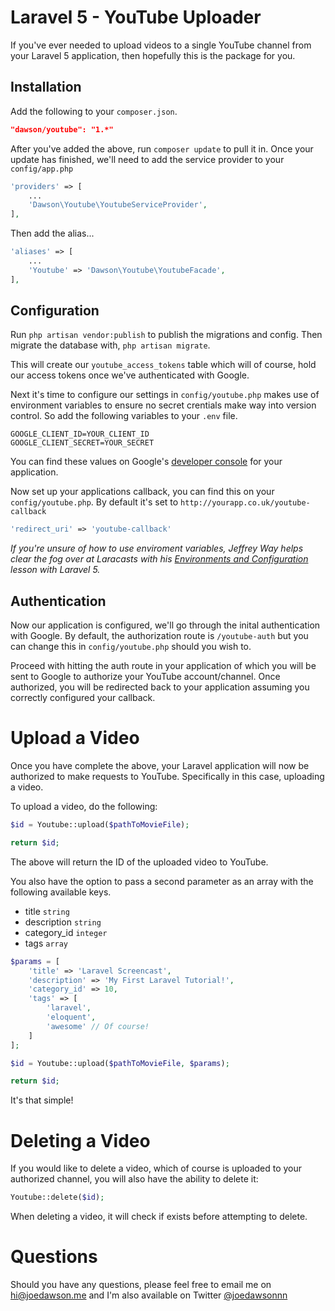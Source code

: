 # Laravel 5 - YouTube Uploader

If you've ever needed to upload videos to a single YouTube channel from your Laravel 5 application, then hopefully this is the package for you.

## Installation

Add the following to your `composer.json`.

```json
"dawson/youtube": "1.*"
```

After you've added the above, run `composer update` to pull it in. Once your update has finished, we'll need to add the service provider to your `config/app.php`

```php
'providers' => [
	...
	'Dawson\Youtube\YoutubeServiceProvider',
],
```

Then add the alias...

```php
'aliases' => [
	...
	'Youtube' => 'Dawson\Youtube\YoutubeFacade',
],
```

## Configuration

Run `php artisan vendor:publish` to publish the migrations and config. Then migrate the database with, `php artisan migrate`.

This will create our `youtube_access_tokens` table which will of course, hold our access tokens once we've authenticated with Google.

Next it's time to configure our settings in `config/youtube.php` makes use of environment variables to ensure no secret crentials make way into version control. So add the following variables to your `.env` file.

```
GOOGLE_CLIENT_ID=YOUR_CLIENT_ID
GOOGLE_CLIENT_SECRET=YOUR_SECRET
```

You can find these values on Google's [developer console](https://console.developers.google.com/project) for your application. 

Now set up your applications callback, you can find this on your `config/youtube.php`. By default it's set to `http://yourapp.co.uk/youtube-callback`

```php
'redirect_uri' => 'youtube-callback'
```

*If you're unsure of how to use enviroment variables, Jeffrey Way helps clear the fog over at Laracasts with his [Environments and Configuration](https://laracasts.com/series/laravel-5-fundamentals/episodes/6) lesson with Laravel 5.*

## Authentication

Now our application is configured, we'll go through the inital authentication with Google. By default, the authorization route is `/youtube-auth` but you can change this in `config/youtube.php` should you wish to.

Proceed with hitting the auth route in your application of which you will be sent to Google to authorize your YouTube account/channel. Once authorized, you will be redirected back to your application assuming you correctly configured your callback.

# Upload a Video

Once you have complete the above, your Laravel application will now be authorized to make requests to YouTube. Specifically in this case, uploading a video.

To upload a video, do the following:

```php
$id = Youtube::upload($pathToMovieFile);

return $id;
```

The above will return the ID of the uploaded video to YouTube.

You also have the option to pass a second parameter as an array with the following available keys.

- title `string`
- description `string`
- category_id `integer`
- tags `array`

```php
$params = [
	'title'	=> 'Laravel Screencast',
	'description' => 'My First Laravel Tutorial!',
	'category_id' => 10,
	'tags' => [
		'laravel',
		'eloquent',
		'awesome' // Of course!
	]
];

$id = Youtube::upload($pathToMovieFile, $params);

return $id;
```

It's that simple!

# Deleting a Video

If you would like to delete a video, which of course is uploaded to your authorized channel, you will also have the ability to delete it:

```php
Youtube::delete($id);
```

When deleting a video, it will check if exists before attempting to delete.

# Questions

Should you have any questions, please feel free to email me on [hi@joedawson.me](mailto:hi@joedawson.me) and I'm also available on Twitter [@joedawsonnn](http://twitter.com/joedawsonnn)
